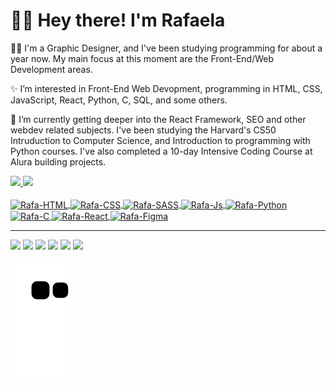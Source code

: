 # 🖖🏻 Hey there! I'm Rafaela

✍🏻 I'm a Graphic Designer, and I've been studying programming for about a year now. My main focus at this moment are the Front-End/Web Development areas.

✨ I’m interested in Front-End Web Devopment, programming in HTML, CSS, JavaScript, React, Python, C, SQL, and some others.

🌱 I’m currently getting deeper into the React Framework, SEO and other webdev related subjects. I've been studying the Harvard's CS50 Intruduction to Computer Science, and Introduction to programming with Python courses. I've also completed a 10-day Intensive Coding Course at Alura building projects.

<div>
  <a href="https://github.com/Rakodashi">
    <img height="180cm" src="https://github-readme-stats-sigma-five.vercel.app/api?username=Rakodashi&show_icons=true&theme=tokyonight&include_all_commits=true&count_private=true"/>
    <img height="180cm" src="https://github-readme-stats-sigma-five.vercel.app/api/top-langs/?username=Rakodashi&layout=compact&langs_count=16&theme=tokyonight"/>
</div>
  
  <br>

  <div>
    <img align="center" alt="Rafa-HTML" title="HTML" height="30" width="40" src="https://cdn.jsdelivr.net/gh/devicons/devicon/icons/html5/html5-original.svg" />
    <img align="center" alt="Rafa-CSS" title="CSS" height="30" width="40" src="https://cdn.jsdelivr.net/gh/devicons/devicon/icons/css3/css3-original.svg" />
    <img align="center" alt="Rafa-SASS" title="SASS" height="30" width="40" src="https://cdn.jsdelivr.net/gh/devicons/devicon/icons/sass/sass-original.svg" />
    <img align="center" alt="Rafa-Js" title="JavaScript" height="30" width="40" src="https://cdn.jsdelivr.net/gh/devicons/devicon/icons/javascript/javascript-original.svg" />
    <img align="center" alt="Rafa-Python" title="Python" height="30" width="40" src="https://cdn.jsdelivr.net/gh/devicons/devicon/icons/python/python-original.svg" />
    <img align="center" alt="Rafa-C" title="C" height="30" width="40" src="https://cdn.jsdelivr.net/gh/devicons/devicon/icons/c/c-original.svg" />
    <img align="center" alt="Rafa-React" title="React" height="30" width="40" src="https://cdn.jsdelivr.net/gh/devicons/devicon/icons/react/react-original.svg" />
<!--     <img align="center" alt="Rafa-Angular" height="30" width="40" src="https://cdn.jsdelivr.net/gh/devicons/devicon/icons/angularjs/angularjs-original.svg" /> -->
<!--     <img align="center" alt="Rafa-Flutter" height="30" width="40" src="https://cdn.jsdelivr.net/gh/devicons/devicon/icons/flutter/flutter-original.svg" /> -->
    <img align="center" alt="Rafa-Figma" title="Figma" height="30" width="40" src="https://cdn.jsdelivr.net/gh/devicons/devicon/icons/figma/figma-original.svg" />
          
  </div>
  
  <hr>
  
  <div>
    <a href="https://codepen.io/rakodashi" target="_blank"><img src="https://img.shields.io/badge/Codepen-000000?style=for-the-badge&logo=codepen&logoColor=white"></a>
    <a href="https://www.linkedin.com/in/rakodashi/" target="_blank"><img src="https://img.shields.io/badge/LinkedIn-0077B5?style=for-the-badge&logo=linkedin&logoColor=white"></a>
    <a href="https://www.facebook.com/raf.conrado/" target="_blank"><img src="https://img.shields.io/badge/Facebook-1877F2?style=for-the-badge&logo=facebook&logoColor=white"></a>
    <a href="https://www.instagram.com/lyokonrado/" target="_blank"><img src="https://img.shields.io/badge/Instagram-E4405F?style=for-the-badge&logo=instagram&logoColor=white"></a>
    <a href="mailto:rafaconrado1@gmail.com" target="_blank"><img src="https://img.shields.io/badge/Gmail-D14836?style=for-the-badge&logo=gmail&logoColor=white"></a>
    <a href="https://ko-fi.com/rakodashi#changeCoverImageModal" target="_blank"><img src="https://img.shields.io/badge/Ko--fi-F16061?style=for-the-badge&logo=ko-fi&logoColor=white"></a>
  </div>

  ![Snake animation](https://github.com/Rakodashi/Rakodashi/blob/output/github-contribution-grid-snake.svg)

